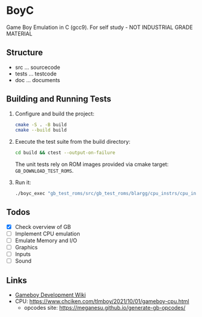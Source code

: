 # BoyC

Game Boy Emulation in C (gcc9). For self study - NOT INDUSTRIAL GRADE MATERIAL

## Structure

* src ... sourcecode
* tests ... testcode
* doc ... documents

## Building and Running Tests

1. Configure and build the project:

   ```bash
   cmake -S . -B build
   cmake --build build
   ```

2. Execute the test suite from the build directory:

   ```bash
   cd build && ctest --output-on-failure
   ```

   The unit tests rely on ROM images provided via cmake target: `GB_DOWNLOAD_TEST_ROMS`.

4. Run it:
   ```bash
   ./boyc_exec "gb_test_roms/src/gb_test_roms/blargg/cpu_instrs/cpu_instrs.gb"
   ```



## Todos

* [x] Check overview of GB
* [ ] Implement CPU emulation
* [ ] Emulate Memory and I/O
* [ ] Graphics
* [ ] Inputs
* [ ] Sound

## Links

* [Gameboy Development Wiki](https://gbdev.gg8.se/wiki/articles/Main_Page)
* CPU: https://www.chciken.com/tlmboy/2021/10/01/gameboy-cpu.html
   * opcodes site: https://meganesu.github.io/generate-gb-opcodes/
